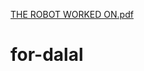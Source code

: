 [THE ROBOT WORKED ON.pdf](https://github.com/dalotb/for-dalal/files/9162341/THE.ROBOT.WORKED.ON.pdf)
# for-dalal
